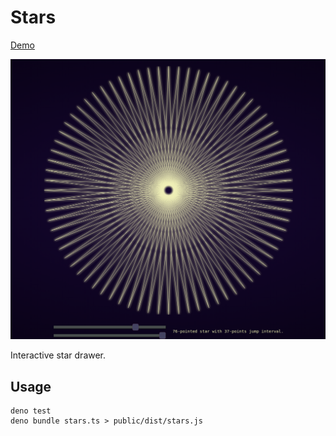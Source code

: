 # Stars

[Demo](https://stefk.github.io/stars/)

![Screenshot](https://raw.githubusercontent.com/stefk/stars/master/public/screenshot.png)

Interactive star drawer.

## Usage

```
deno test
deno bundle stars.ts > public/dist/stars.js
```
